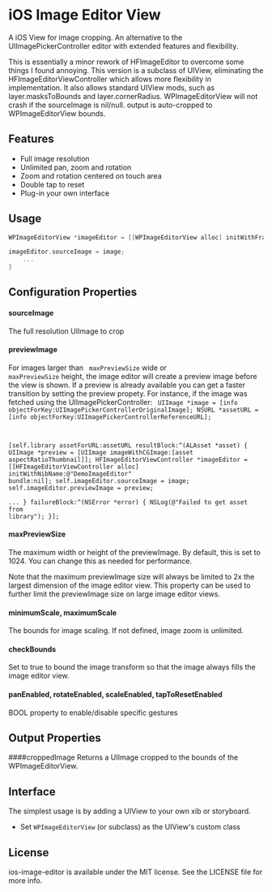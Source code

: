 iOS Image Editor View
================

A iOS View for image cropping. An alternative to the UIImagePickerController editor with extended features and flexibility. 

This is essentially a minor rework of HFImageEditor to overcome some things I found annoying. This version is a subclass of UIView, eliminating the HFImageEditorViewController which allows more flexibility in implementation. It also allows standard UIView mods, such as layer.masksToBounds and layer.cornerRadius. WPImageEditorView will not crash if the sourceImage is nil/null. output is auto-cropped to WPImageEditorView bounds.



Features
--------

* Full image resolution
* Unlimited pan, zoom and rotation
* Zoom and rotation centered on touch area
* Double tap to reset
* Plug-in your own interface


Usage
-----

```objective-c
WPImageEditorView *imageEditor = [[WPImageEditorView alloc] initWithFrame: CGRectMake(10, 80, 300, 300)];

imageEditor.sourceImage = image;
    ...
}
```

Configuration Properties
----------

#### sourceImage
The full resolution UIImage to crop

#### previewImage

For images larger than <code> maxPreviewSize</code> wide or <code> maxPreviewSize</code> height, the image editor will create a preview image before the view is shown. If a preview is already available you can get a faster transition by setting the preview propety. For instance, if the image was fetched using the UIImagePickerController:
<code>
UIImage *image =  [info objectForKey:UIImagePickerControllerOriginalImage];
NSURL *assetURL = [info objectForKey:UIImagePickerControllerReferenceURL];

[self.library assetForURL:assetURL resultBlock:^(ALAsset *asset) {
    UIImage *preview = [UIImage imageWithCGImage:[asset aspectRatioThumbnail]];
HFImageEditorViewController *imageEditor = [[HFImageEditorViewController alloc] 
    initWithNibName:@"DemoImageEditor" bundle:nil];
    self.imageEditor.sourceImage = image;
    self.imageEditor.previewImage = preview;        
...
} failureBlock:^(NSError *error) {
    NSLog(@"Failed to get asset from library");
}];
</code>

#### maxPreviewSize
The maximum width or height of the previewImage. By default, this is set to 1024. You can change this as needed for performance. 

Note that the maximum previewImage size will always be limited to 2x the largest dimension of the image editor view. This property can be used to further limit the previewImage size on large image editor views.

#### minimumScale, maximumScale
The bounds for image scaling. If not defined, image zoom is unlimited.

#### checkBounds
Set to true to bound the image transform so that the image always fills the image editor view.

#### panEnabled, rotateEnabled, scaleEnabled, tapToResetEnabled
BOOL property to enable/disable specific gestures

Output Properties
----------

####croppedImage
Returns a UIImage cropped to the bounds of the WPImageEditorView.


Interface
---------
The simplest usage is by adding a UIView to your own xib or storyboard.
 
* Set <code>WPImageEditorView</code> (or subclass) as the UIView's custom class


License
---------
ios-image-editor is available under the MIT license. See the LICENSE file for more info.
